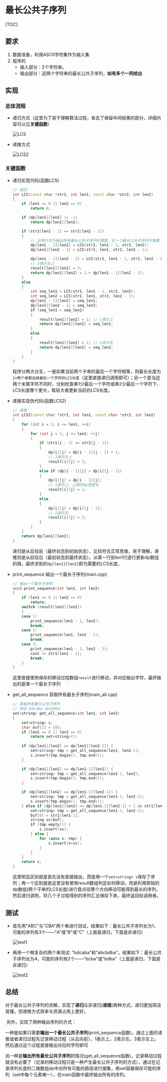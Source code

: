 # 最长公共子序列

[TOC]

## 要求

1. 数据准备，利用ASCII字符集作为输入集
2. 程序的
   * 输入部分：2个字符串。
   * 输出部分：这两个字符串的最长公共子序列，**如有多个一同给出**

## 实现

### 总体流程

* 递归方式（这里为了易于理解算法过程，省去了保留中间结果的部分，详细内容可以见**关键函数**）

  ![LCS](images/LCS.png)

* 递推方式

  ![LCS2](images/LCS2.png)

### 关键函数

* 递归实现代码(函数LCS)

  ```c++
  // 递归
  int LCS(const char *str1, int len1, const char *str2, int len2)
  {
      if (len1 == 0 || len2 == 0)
          return 0;
  
      if (dp[len1][len2] != -1)
          return dp[len1][len2];
  
      if (str1[len1 - 1] == str2[len2 - 1])
      {
          // 这两行仅为输出所有最长公共子序列时需要，仅一个最长公共子序列不需要
          dp[len1 - 1][len2] = LCS(str1, len1 - 1, str2, len2);
          dp[len1][len2 - 1] = LCS(str1, len1, str2, len2 - 1);
  
          dp[len1 - 1][len2 - 1] = LCS(str1, len1 - 1, str2, len2 - 1);
          // 3表示左上
          result[len1][len2] = 3;
          return dp[len1][len2] = 1 + dp[len1 - 1][len2 - 1];
      }
      else
      {
          int seq_len1 = LCS(str1, len1 - 1, str2, len2);
          int seq_len2 = LCS(str1, len1, str2, len2 - 1);
          dp[len1 - 1][len2] = seq_len1;
          dp[len1][len2 - 1] = seq_len2;
          if (seq_len1 > seq_len2)
          {
              result[len1][len2] = 1; // 1表示上
              return dp[len1][len2] = seq_len1;
          }
          else
          {
              result[len1][len2] = 2; // 2表示左
              return dp[len1][len2] = seq_len2;
          }
      }
  }
  ```

  程序分两大分支，一是如果当前两个子串的最后一个字符相等，则最长长度为`1+两个串都去掉最后一个字符的LCS长度`（这里直接递归调用即可）；另一个是当这两个末尾字符不同时，分别检查串1少最后一个字符或串2少最后一个字符下，LCS长度哪个更大，取较大者更新当前的LCS长度。

* 递推实现伪代码(函数LCS2)

  ```c++
  // 递推
  int LCS2(const char *str1, int len1, const char *str2, int len2)
  {
      for (int i = 1; i <= len1; ++i)
      {
          for (int j = 1; j <= len2; ++j)
          {
              if (str1[i - 1] == str2[j - 1])
              {
                  dp[i][j] = dp[i - 1][j - 1] + 1;
                  // 3表示左上
                  result[i][j] = 3;
              }
              else if (dp[i - 1][j] > dp[i][j - 1])
              {
                  dp[i][j] = dp[i - 1][j];
                  // 1表示上，上面的dp值更长
                  result[i][j] = 1;
              }
              else
              {
                  dp[i][j] = dp[i][j - 1];
                  // 2表示左
                  result[i][j] = 2;
              }
          }
      }
      return dp[len1][len2];
  }
  ```

  递归是从后往前（最终状态到初始状态），比较符合正常思维，易于理解，递推则是从前往后（最初状态到最终状态）。从第一行到len1行逐行更新dp数组的值，最终求到的`dp[len1][len2]`即为需要的LCS长度。

* print_sequence 输出一个最长子序列(main.cpp)

  ```c++
  // 输出一个最长子序列
  void print_sequence(int len1, int len2)
  {
      if (len1 == 0 || len2 == 0)
          return;
      switch (result[len1][len2])
      {
      case 1:
          print_sequence(len1 - 1, len2);
          break;
      case 2:
          print_sequence(len1, len2 - 1);
          break;
      case 3:
          print_sequence(len1 - 1, len2 - 1);
          cout << str1[len1 - 1];
          break;
      }
  }
  ```

  这里直接使用保存的移动过程数组`result`进行移动，并对应输出字符，最终输出的是某一个最长子序列

* get_all_sequence 获取所有最长子序列(main_all.cpp)

  ```c++
  // 获取所有最长公共子序列
  // 测试 bdcaba abcbdba
  set<string> get_all_sequence(int len1, int len2)
  {
      set<string> s;
      char buf[2] = {0};
      if (len1 == 0 || len2 == 0)
          return set<string>();
      
      if (dp[len1][len2] == dp[len1][len2-1]) {
          set<string> tmp = get_all_sequence(len1, len2-1);
          s.insert(tmp.begin(), tmp.end());
      }
  
      if (dp[len1][len2] == dp[len1-1][len2]) {
          set<string> tmp = get_all_sequence(len1-1, len2);
          s.insert(tmp.begin(), tmp.end());
      }
  
      if (dp[len1][len2] == dp[len1-1][len2-1]) {
          set<string> tmp = get_all_sequence(len1-1, len2-1);
          s.insert(tmp.begin(), tmp.end());
      } else if (dp[len1][len2] == dp[len1-1][len2-1] + 1 && str1[len1-1]==str2[len2-1]) 	   {
          set<string> tmp = get_all_sequence(len1-1, len2-1);
          buf[0] = str1[len1-1];
          string ss(buf);
          if (tmp.empty()) {
              s.insert(ss);
          } else {
              for (auto x: tmp) {
                  s.insert(x+ss);
              }
          }
      }
      return s;
  }
  ```

  这里明显区别就是首先没有直接输出，而是用一个`set<string> s`保存了序列；再一个区别就是这里没有使用result数组判定如何移动，而是利用原始的dp数组(两个子串的LCS长度)进行盘点往哪个方向移动可能得到最长的序列，然后递归调用，将几个子过程得到的序列汇总保存下来，最终返回给调用者。

## 测试

* 首先用"ABC"与"CBA"两个串进行测试，结果如下：最长公共子序列长为1，可能的序列有3个——"A"或"B"或"C"（上面是递归，下面是非递归）

  ![test1](images/test1.png)

* 再用一个稍复杂的两个串测试: "bdcaba"和"abcbdba"，结果如下：最长公共子序列长为4，可能的序列有2个——"bcba"或"bdba"（上面是递归，下面是非递归）

  ![test2](images/test2.png)

## 总结

​	对于最长公共子序列的求解，实现了**递归**与非递归(**递推**)两种方式，递归更加简洁易懂，但递推方式效率与资源占用上更好。

​	另外，实现了两种输出序列的方式：

​		一种是如果只需要**输出一个最长公共子序列**(print_sequence函数)，通过上面的递推或者递归过程先记录移动过程（从后向前），1表示上，2表示左，3表示左上。然后通过这个过程直接输出对应的字符即可

​		另一种是**输出所有最长公共子序列**的情况(get_all_sequence函数)，记录移动过程就没有必要了（记录的移动过程只是一种产生最长公共子序列的方式），通过在记录序列长度的二维数组dp中对所有可能的路径进行搜集，用set容器保存可能的序列（set中每个元素唯一），在main函数中最终输出所有的序列。